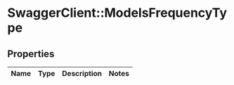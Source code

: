 # SwaggerClient::ModelsFrequencyType

## Properties
Name | Type | Description | Notes
------------ | ------------- | ------------- | -------------


